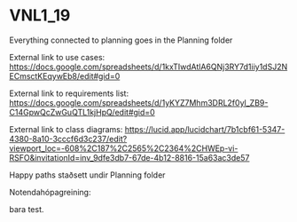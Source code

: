 # VNL1_19

Everything connected to planning goes in the Planning folder

External link to use cases: https://docs.google.com/spreadsheets/d/1kxTIwdAtlA6QNj3RY7d1iiy1dSJ2NECmsctKEqywEb8/edit#gid=0

External link to requirements list: https://docs.google.com/spreadsheets/d/1yKYZ7Mhm3DRL2f0yl_ZB9-C14GpwQcZwGuQTL1kjHpQ/edit#gid=0

External link to class diagrams: https://lucid.app/lucidchart/7b1cbf61-5347-4380-8a10-3cccf6d3c237/edit?viewport_loc=-608%2C187%2C2565%2C2364%2CHWEp-vi-RSFO&invitationId=inv_9dfe3db7-67de-4b12-8816-15a63ac3de57

Happy paths staðsett undir Planning folder

Notendahópagreining:

bara test.
